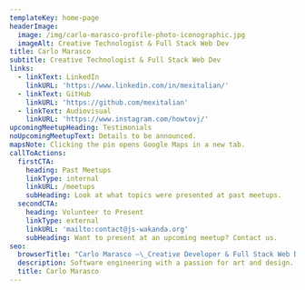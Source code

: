 ```yaml
---
templateKey: home-page
headerImage:
  image: /img/carlo-marasco-profile-photo-iconographic.jpg
  imageAlt: Creative Technologist & Full Stack Web Dev
title: Carlo Marasco
subtitle: Creative Technologist & Full Stack Web Dev
links:
  - linkText: LinkedIn
    linkURL: 'https://www.linkedin.com/in/mexitalian/'
  - linkText: GitHub
    linkURL: 'https://github.com/mexitalian'
  - linkText: Audiovisual
    linkURL: 'https://www.instagram.com/howtovj/'
upcomingMeetupHeading: Testimonials
noUpcomingMeetupText: Details to be announced.
mapsNote: Clicking the pin opens Google Maps in a new tab.
callToActions:
  firstCTA:
    heading: Past Meetups
    linkType: internal
    linkURL: /meetups
    subHeading: Look at what topics were presented at past meetups.
  secondCTA:
    heading: Volunteer to Present
    linkType: external
    linkURL: 'mailto:contact@js-wakanda.org'
    subHeading: Want to present at an upcoming meetup? Contact us.
seo:
  browserTitle: "Carlo Marasco –\_Creative Developer & Full Stack Web Dev"
  description: Software engineering with a passion for art and design.
  title: Carlo Marasco
---
```


